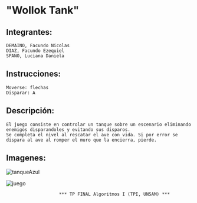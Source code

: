 # "Wollok Tank"

## Integrantes:

	DEMAINO, Facundo Nicolas
	DIAZ, Facundo Ezequiel
	SPANO, Luciana Daniela


## Instrucciones:

	Moverse: flechas
	Disparar: A
	

## Descripción:
	
	El juego consiste en controlar un tanque sobre un escenario eliminando enemigos disparandoles y evitando sus disparos.
	Se completa el nivel al rescatar el ave con vida. Si por error se dispara al ave al romper el muro que la encierra, pierde.

## Imagenes:
	
![tanqueAzul](https://user-images.githubusercontent.com/74120201/140848998-063b5450-a47f-4c4f-9dba-fe4e9e1090a3.jpg)

![juego](https://user-images.githubusercontent.com/74120201/140848966-507453ea-5791-46fe-aa70-899eed981934.png)



						*** TP FINAL Algoritmos I (TPI, UNSAM) ***
	
		

